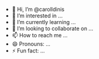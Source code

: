 - 👋 Hi, I’m @carolldinis
- 👀 I’m interested in ...
- 🌱 I’m currently learning ...
- 💞️ I’m looking to collaborate on ...
- 📫 How to reach me ...
- 😄 Pronouns: ...
- ⚡ Fun fact: ...

<!---
carolldinis/carolldinis is a ✨ special ✨ repository because its `README.md` (this file) appears on your GitHub profile.
You can click the Preview link to take a look at your changes.
--->
